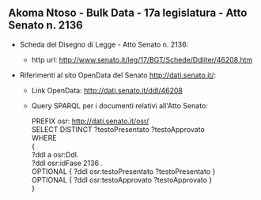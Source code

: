 ## Akoma Ntoso - Bulk Data - 17a legislatura - Atto Senato n. 2136 ##

* Scheda del Disegno di Legge - Atto Senato n. 2136:
	* http url: http://www.senato.it/leg/17/BGT/Schede/Ddliter/46208.htm

* Riferimenti al sito OpenData del Senato http://dati.senato.it/:
	* Link OpenData: http://dati.senato.it/ddl/46208
	* Query SPARQL per i documenti relativi all'Atto Senato:

        PREFIX osr: <http://dati.senato.it/osr/>  
		SELECT DISTINCT ?testoPresentato ?testoApprovato  
		WHERE  
		{  
		    ?ddl a osr:Ddl.  
		    ?ddl osr:idFase 2136 .  
		    OPTIONAL { ?ddl osr:testoPresentato ?testoPresentato }  
		    OPTIONAL { ?ddl osr:testoApprovato ?testoApprovato }  
		}
		